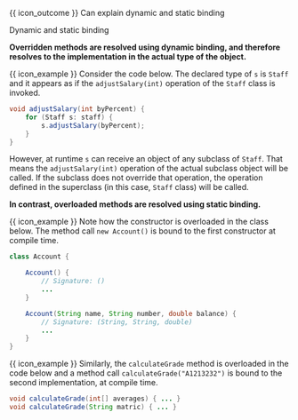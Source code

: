 <span id="prereqs"></span>

<span id="outcomes">{{ icon_outcome }} Can explain dynamic and static binding</span>

<span id="title">Dynamic and static binding</span>

<div id="body">

<box type="definition" seamless>
<include src="../../../common/definitions.md#def-dynamic-binding" inline />
</box>

**<trigger trigger="click" for="modal:dynamicAndStatic-overriding">Overridden methods</trigger> are resolved using dynamic binding, and therefore resolves to the implementation in the actual type of the object.**

<modal large header="Textbook {{ icon_embedding }}" id="modal:dynamicAndStatic-overriding">
  <include src="../overriding/unit-inElsewhere-asFlat.md" boilerplate/>
</modal>

<box>

{{ icon_example }} Consider the code below. The declared type of `s` is `Staff` and it appears as if the `adjustSalary(int)` operation of the `Staff` class is invoked.

```java
void adjustSalary(int byPercent) {
    for (Staff s: staff) {
        s.adjustSalary(byPercent);
    }
}
```
However, at runtime `s` can receive an object of any subclass of `Staff`. That means the `adjustSalary(int)` operation of the actual subclass object will be called. If the subclass does not override that operation, the operation defined in the superclass (in this case, `Staff` class) will be called.

</box>

<box type="definition" seamless>
<include src="../../../common/definitions.md#def-static-binding" inline />
</box>

**In contrast, <trigger trigger="click" for="modal:dynamicAndStatic-overloading">overloaded</trigger> methods are resolved using static binding.**

<modal large header="Textbook {{ icon_embedding }}" id="modal:dynamicAndStatic-overloading">
  <include src="../overloading/unit-inElsewhere-asFlat.md" boilerplate/>
</modal>

<box>

{{ icon_example }} Note how the constructor is overloaded in the class below. The method call `new Account()` is bound to the first constructor at compile time.

```java
class Account {

    Account() {
        // Signature: ()
        ...
    }

    Account(String name, String number, double balance) {
        // Signature: (String, String, double)
        ...
    }
}
```

{{ icon_example }} Similarly, the `calculateGrade` method is overloaded in the code below and a method call `calculateGrade("A1213232")` is bound to the second implementation, at compile time.

```java
void calculateGrade(int[] averages) { ... }
void calculateGrade(String matric) { ... }
```
</box>

</div>

<div id="extras">
</div>
